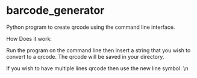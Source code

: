 # barcode_generator

Python program to create qrcode using the command line interface. 

How Does it work:

Run the program on the command line then insert a string that you wish to convert to a qrcode. The qrcode will be saved in your directory.

If you wish to have multiple lines qrcode then use the new line symbol: \n 

